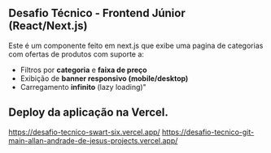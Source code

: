
 
<h2>Desafio Técnico - Frontend Júnior (React/Next.js) </h2>

Este é um componente feito em next.js que exibe uma pagina de categorias com ofertas de produtos com suporte a:


- Filtros por **categoria** e **faixa de preço**
- Exibição de **banner responsivo (mobile/desktop)**
- Carregamento **infinito** (lazy loading)"

## Deploy da aplicação na Vercel.

https://desafio-tecnico-swart-six.vercel.app/
https://desafio-tecnico-git-main-allan-andrade-de-jesus-projects.vercel.app/


